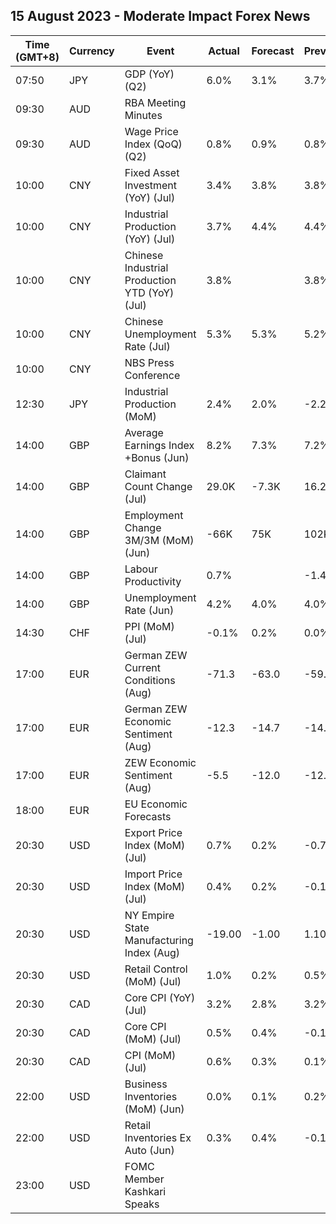 ## 15 August 2023 - Moderate Impact Forex News

| Time (GMT+8) | Currency | Event | Actual | Forecast | Previous |
|------|----------|-------|--------|----------|----------|
| 07:50 | JPY | GDP (YoY) (Q2) | 6.0% | 3.1% | 3.7% |
| 09:30 | AUD | RBA Meeting Minutes |  |  |  |
| 09:30 | AUD | Wage Price Index (QoQ) (Q2) | 0.8% | 0.9% | 0.8% |
| 10:00 | CNY | Fixed Asset Investment (YoY) (Jul) | 3.4% | 3.8% | 3.8% |
| 10:00 | CNY | Industrial Production (YoY) (Jul) | 3.7% | 4.4% | 4.4% |
| 10:00 | CNY | Chinese Industrial Production YTD (YoY) (Jul) | 3.8% |  | 3.8% |
| 10:00 | CNY | Chinese Unemployment Rate (Jul) | 5.3% | 5.3% | 5.2% |
| 10:00 | CNY | NBS Press Conference |  |  |  |
| 12:30 | JPY | Industrial Production (MoM) | 2.4% | 2.0% | -2.2% |
| 14:00 | GBP | Average Earnings Index +Bonus (Jun) | 8.2% | 7.3% | 7.2% |
| 14:00 | GBP | Claimant Count Change (Jul) | 29.0K | -7.3K | 16.2K |
| 14:00 | GBP | Employment Change 3M/3M (MoM) (Jun) | -66K | 75K | 102K |
| 14:00 | GBP | Labour Productivity | 0.7% |  | -1.4% |
| 14:00 | GBP | Unemployment Rate (Jun) | 4.2% | 4.0% | 4.0% |
| 14:30 | CHF | PPI (MoM) (Jul) | -0.1% | 0.2% | 0.0% |
| 17:00 | EUR | German ZEW Current Conditions (Aug) | -71.3 | -63.0 | -59.5 |
| 17:00 | EUR | German ZEW Economic Sentiment (Aug) | -12.3 | -14.7 | -14.7 |
| 17:00 | EUR | ZEW Economic Sentiment (Aug) | -5.5 | -12.0 | -12.2 |
| 18:00 | EUR | EU Economic Forecasts |  |  |  |
| 20:30 | USD | Export Price Index (MoM) (Jul) | 0.7% | 0.2% | -0.7% |
| 20:30 | USD | Import Price Index (MoM) (Jul) | 0.4% | 0.2% | -0.1% |
| 20:30 | USD | NY Empire State Manufacturing Index (Aug) | -19.00 | -1.00 | 1.10 |
| 20:30 | USD | Retail Control (MoM) (Jul) | 1.0% | 0.2% | 0.5% |
| 20:30 | CAD | Core CPI (YoY) (Jul) | 3.2% | 2.8% | 3.2% |
| 20:30 | CAD | Core CPI (MoM) (Jul) | 0.5% | 0.4% | -0.1% |
| 20:30 | CAD | CPI (MoM) (Jul) | 0.6% | 0.3% | 0.1% |
| 22:00 | USD | Business Inventories (MoM) (Jun) | 0.0% | 0.1% | 0.2% |
| 22:00 | USD | Retail Inventories Ex Auto (Jun) | 0.3% | 0.4% | -0.1% |
| 23:00 | USD | FOMC Member Kashkari Speaks |  |  |  |
